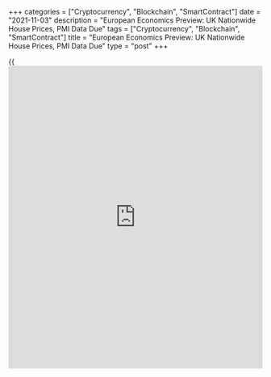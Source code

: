 +++
categories = ["Cryptocurrency", "Blockchain", "SmartContract"]
date = "2021-11-03"
description = "European Economics Preview: UK Nationwide House Prices, PMI Data Due"
tags = ["Cryptocurrency", "Blockchain", "SmartContract"]
title = "European Economics Preview: UK Nationwide House Prices, PMI Data Due"
type = "post"
+++

{{<iframe id="large-banner" src="https://www.bounty.group/#slide=25.0" width="100%" height="600" scrolling="no" style="border: 0px solid rgb(216, 221, 230); border-radius: 3px;">}}

Nationwide house prices and final Purchasing Managers' survey results
from the UK are due on Wednesday, headlining a light day for the
European economic [news](https://www.letsplayfx.com/blog/forex-news-website/).

At 3.00 am ET, UK Nationwide house prices data is due. Economists
forecast house prices to climb 9.3 percent on a yearly basis in October,
slower than the 10 percent increase in September.

In the meantime, consumer and producer prices from Turkey are due.
Consumer price inflation is expected to advance to 20.4 percent in
October from 19.58 percent in September.

At 4.00 am ET, Spain monthly unemployment data is due.

At 5.00 am ET, Italy's statistical office Istat releases unemployment
figures for September. The jobless rate is expected to fall marginally
to 9.2 percent from 9.3 percent in August.

At 5.30 am ET, IHS Markit publishes UK final services PMI data for
October. The final services PMI is seen at 58.0 in October, unchanged
from the flash estimate.  
  
At 6.00 am ET, Eurostat is scheduled to issue euro area unemployment
data for September. The jobless rate is forecast to fall to 7.4 percent
from 7.5 percent in August.  
  
At 8.00 am ET, Poland's central bank announces its monetary [policy](https://www.fintechee.com/policy/)
decision. The bank is expected to raise its key rate by 50 basis points
to 1.00 percent.

For comments and feedback [contact](https://www.playgroundfx.com/contact/): editorial@rtt[news](https://www.letsplayfx.com/blog/forex-news-website/).com

[Economic News][1]

 **What parts of the world are seeing the best (and worst) economic
performances lately? Click[here][2] to check out our [Econ Scorecard][2]
and find out! See up-to-the-moment [ranking](https://www.playgroundfx.com/blog/crypto-exchange-ranking/)s for the best and worst
performers in [GDP][3], [unemployment rate][4], [inflation][5] and much
more.**

   1. www.rtt[news](https://www.letsplayfx.com/blog/forex-news-website/).com/Content/EconomicNews.aspx
   2. www.rtt[news](https://www.letsplayfx.com/blog/forex-news-website/).com/economic-scorecard/world-rank/PPI/highest-performance.aspx
   3. www.rtt[news](https://www.letsplayfx.com/blog/forex-news-website/).com/economic-scorecard/world-rank/GDP/highest-performance.aspx
   4. www.rtt[news](https://www.letsplayfx.com/blog/forex-news-website/).com/economic-scorecard/world-rank/unemployment-rate/lowest-performance.aspx
   5. www.rtt[news](https://www.letsplayfx.com/blog/forex-news-website/).com/economic-scorecard/world-rank/CPI/highest-performance.aspx